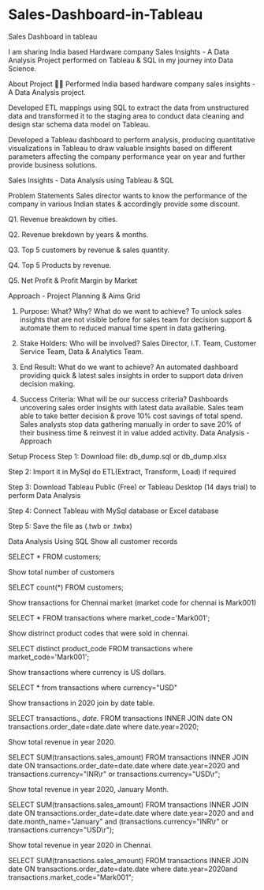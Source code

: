 # Sales-Dashboard-in-Tableau
Sales Dashboard in tableau

I am sharing India based Hardware company Sales Insights - A Data Analysis Project performed on Tableau & SQL in my journey into Data Science.

About Project 👨‍💻
Performed India based hardware company sales insights - A Data Analysis project.

Developed ETL mappings using SQL to extract the data from unstructured data and transformed it to the staging area to conduct data cleaning and design star schema data model on Tableau.

Developed a Tableau dashboard to perform analysis, producing quantitative visualizations in Tableau to draw valuable insights based on different parameters affecting the company performance year on year and further provide business solutions.

Sales Insights - Data Analysis using Tableau & SQL


Problem Statements
Sales director wants to know the performance of the company in various Indian states & accordingly provide some discount.

Q1. Revenue breakdown by cities.

Q2. Revenue brekdown by years & months.

Q3. Top 5 customers by revenue & sales quantity.

Q4. Top 5 Products by revenue.

Q5. Net Profit & Profit Margin by Market

Approach - Project Planning & Aims Grid
1. Purpose: What? Why? What do we want to achieve?
To unlock sales insights that are not visible before for sales team for decision support & automate them to reduced manual time spent in data gathering.

2. Stake Holders: Who will be involved?
Sales Director,
I.T. Team,
Customer Service Team,
Data & Analytics Team.
3. End Result: What do we want to achieve?
An automated dashboard providing quick & latest sales insights in order to support data driven decision making.

4. Success Criteria: What will be our success criteria?
Dashboards uncovering sales order insights with latest data available.
Sales team able to take better decision & prove 10% cost savings of total spend.
Sales analysts stop data gathering manually in order to save 20% of their business time & reinvest it in value added activity.
Data Analysis - Approach


Setup Process
Step 1: Download file: db_dump.sql or db_dump.xlsx

Step 2: Import it in MySql do ETL(Extract, Transform, Load) if required

Step 3: Download Tableau Public (Free) or Tableau Desktop (14 days trial) to perform Data Analysis

Step 4: Connect Tableau with MySql database or Excel database

Step 5: Save the file as (.twb or .twbx)

Data Analysis Using SQL
Show all customer records

SELECT * FROM customers;

Show total number of customers

SELECT count(*) FROM customers;

Show transactions for Chennai market (market code for chennai is Mark001)

SELECT * FROM transactions where market_code='Mark001';

Show distrinct product codes that were sold in chennai.

SELECT distinct product_code FROM transactions where market_code='Mark001';

Show transactions where currency is US dollars.

SELECT * from transactions where currency="USD"

Show transactions in 2020 join by date table.

SELECT transactions.*, date.* FROM transactions INNER JOIN date ON transactions.order_date=date.date where date.year=2020;

Show total revenue in year 2020.

SELECT SUM(transactions.sales_amount) FROM transactions INNER JOIN date ON transactions.order_date=date.date where date.year=2020 and transactions.currency="INR\r" or transactions.currency="USD\r";

Show total revenue in year 2020, January Month.

SELECT SUM(transactions.sales_amount) FROM transactions INNER JOIN date ON transactions.order_date=date.date where date.year=2020 and and date.month_name="January" and (transactions.currency="INR\r" or transactions.currency="USD\r");

Show total revenue in year 2020 in Chennai.

SELECT SUM(transactions.sales_amount) FROM transactions INNER JOIN date ON transactions.order_date=date.date where date.year=2020and transactions.market_code="Mark001";
